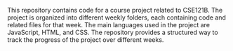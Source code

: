This repository contains code for a course project related to CSE121B. The project is organized into different weekly folders, each containing code and related files for that week. The main languages used in the project are JavaScript, HTML, and CSS. The repository provides a structured way to track the progress of the project over different weeks.
